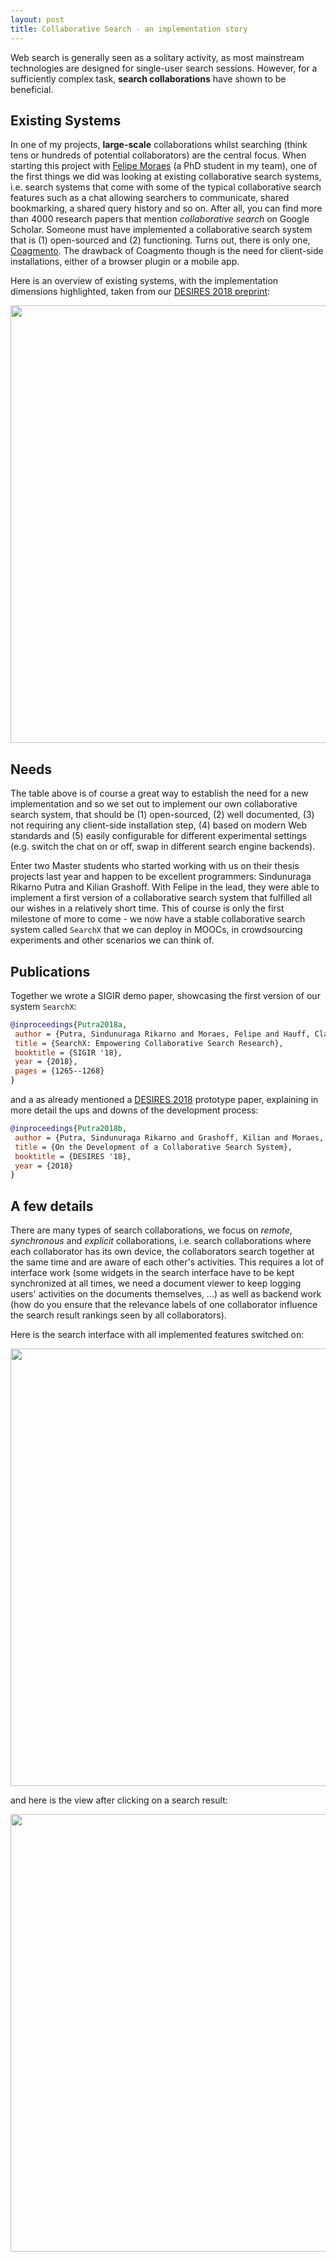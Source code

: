 ```yaml
---
layout: post
title: Collaborative Search - an implementation story
---
```


Web search is generally seen as a solitary activity, as most mainstream technologies are designed for 
single-user search sessions. However, for a sufficiently complex task, **search collaborations** have shown to be beneficial.


## Existing Systems

In one of my projects, **large-scale** collaborations whilst searching (think tens or hundreds of potential collaborators)
are the central focus. When starting this project with [Felipe Moraes](http://www.wis.ewi.tudelft.nl/moraes/) (a PhD student in my team), 
one of the first things we did was looking at existing
collaborative search systems, i.e. search systems that come with some of the typical collaborative search features such
as a chat allowing searchers to communicate, shared bookmarking, a shared query history and so on. 
After all, you can find more than 4000 research papers that mention *collaborative search* on Google Scholar.
Someone must have implemented a collaborative search system that is (1) open-sourced and (2) functioning. Turns out,
there is only one, [Coagmento](http://www.coagmento.org/). The drawback of Coagmento though is the need for client-side
installations, either of a browser plugin or a mobile app.

Here is an overview of existing systems, with the implementation dimensions highlighted, 
taken from our [DESIRES 2018 preprint](../documents/publications/DESIRES2018-Putra.pdf):

<img src="https://chauff.github.io/img/searchx-systems.png" width="700px">


## Needs
The table above is of course a great way to establish the need for a new implementation and so we set out
to implement our own collaborative search system, that should be (1) open-sourced, (2) well documented,
(3) not requiring any client-side installation step, (4) based on modern Web standards and (5) easily configurable
for different experimental settings (e.g. switch the chat on or off, swap in different search engine backends).

Enter two Master students who started working with us on their thesis projects last year 
and happen to be excellent programmers: Sindunuraga Rikarno Putra and Kilian Grashoff. 
With Felipe in the lead, they were able to implement a first version of a 
collaborative search system that fulfilled all our wishes in a relatively short time.
This of course is only the first milestone of more to come - we now have a stable collaborative search system called
```SearchX``` that we can deploy in MOOCs, in crowdsourcing experiments and other scenarios we can think of.


## Publications
Together we wrote a SIGIR demo paper, showcasing the first version of our system ```SearchX```:

```bibtex
@inproceedings{Putra2018a,
 author = {Putra, Sindunuraga Rikarno and Moraes, Felipe and Hauff, Claudia},
 title = {SearchX: Empowering Collaborative Search Research},
 booktitle = {SIGIR '18},
 year = {2018},
 pages = {1265--1268}
} 
```

and a as already mentioned a [DESIRES 2018](http://desires.dei.unipd.it/) prototype paper, explaining in more detail the ups and downs of
the development process:

```bibtex
@inproceedings{Putra2018b,
 author = {Putra, Sindunuraga Rikarno and Grashoff, Kilian and Moraes, Felipe and Hauff, Claudia},
 title = {On the Development of a Collaborative Search System},
 booktitle = {DESIRES '18},
 year = {2018}
} 
```

## A few details
There are many types of search collaborations, we focus on *remote*, *synchronous* and *explicit* collaborations, i.e.
search collaborations where each collaborator has its own device, the collaborators search together at the same time and
are aware of each other's activities. This requires a lot of interface work (some widgets in the search interface have
to be kept synchronized at all times, we need a document viewer to keep logging users' activities on the 
documents themselves, ...) as well as backend work (how do you ensure that the relevance labels of one 
collaborator influence the search result rankings seen by all collaborators). 

Here is the search interface with all implemented features switched on:

<img src="https://chauff.github.io/img/searchx-interface-main.png" width="700px">

and here is the view after clicking on a search result:

<img src="https://chauff.github.io/img/searchx-interface-viewer.png" width="700px">
